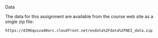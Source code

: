 Data

The data for this assignment are available from the course web site as a single zip file:

    https://d396qusza40orc.cloudfront.net/exdata%2Fdata%2FNEI_data.zip
